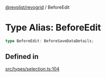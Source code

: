 [@revolist/revogrid](README.md) / BeforeEdit

# Type Alias: BeforeEdit

```ts
type BeforeEdit: BeforeSaveDataDetails;
```

## Defined in

[src/types/selection.ts:104](https://github.com/revolist/revogrid/blob/93978cbf92b3c4002586c5528517b1ce86d856d9/src/types/selection.ts#L104)
